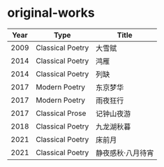 # original-works

| Year | Type             | Title             |
| ---- | ---------------- | ----------------- |
| 2009 | Classical Poetry | 大雪赋            |
| 2014 | Classical Poetry | 鸿雁              |
| 2014 | Classical Poetry | 列缺              |
| 2017 | Modern Poetry    | 东京梦华          |
| 2017 | Modern Poetry    | 雨夜狂行          |
| 2017 | Classical Prose  | 记钟山夜游        |
| 2018 | Classical Poetry | 九龙湖秋暮        |
| 2021 | Classical Poetry | 床前月            |
| 2021 | Classical Poetry | 静夜感秋·八月待宵 |

